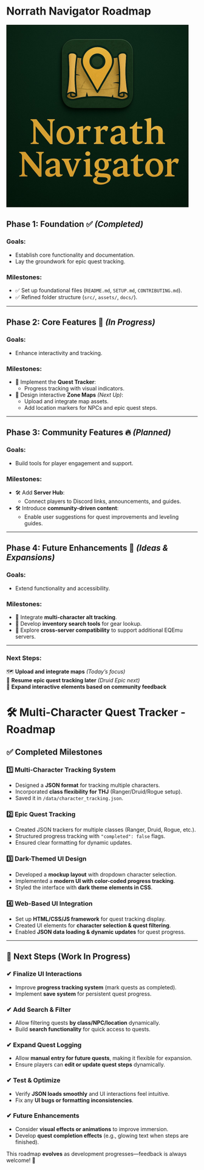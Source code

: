 # Norrath Navigator Roadmap  

<img src="/assets/images/pic_003.jpg" alt="Norrath Navigator Logo" width="480" align="canter">

## **Phase 1: Foundation** ✅ *(Completed)*  
### Goals:  
- Establish core functionality and documentation.  
- Lay the groundwork for epic quest tracking.  
### Milestones:  
- ✅ Set up foundational files (`README.md`, `SETUP.md`, `CONTRIBUTING.md`).  
- ✅ Refined folder structure (`src/`, `assets/`, `docs/`).  

---  

## **Phase 2: Core Features** 🚀 *(In Progress)*  
### Goals:  
- Enhance interactivity and tracking.  
### Milestones:  
- 🚀 Implement the **Quest Tracker**:  
  - Progress tracking with visual indicators.  
- 🚀 Design interactive **Zone Maps** *(Next Up)*:  
  - Upload and integrate map assets.  
  - Add location markers for NPCs and epic quest steps.  

---  

## **Phase 3: Community Features** 🔥 *(Planned)*  
### Goals:  
- Build tools for player engagement and support.  
### Milestones:  
- 🛠 Add **Server Hub**:  
  - Connect players to Discord links, announcements, and guides.  
- 🛠 Introduce **community-driven content**:  
  - Enable user suggestions for quest improvements and leveling guides.  

---  

## **Phase 4: Future Enhancements** 🌌 *(Ideas & Expansions)*  
### Goals:  
- Extend functionality and accessibility.  
### Milestones:  
- 🌌 Integrate **multi-character alt tracking**.  
- 🌌 Develop **inventory search tools** for gear lookup.  
- 🌌 Explore **cross-server compatibility** to support additional EQEmu servers.  

---  

### **Next Steps:**  
🗺 **Upload and integrate maps** *(Today’s focus)*  
📜 **Resume epic quest tracking later** *(Druid Epic next)*  
🔧 **Expand interactive elements based on community feedback**  

# 🛠 Multi-Character Quest Tracker - Roadmap

## ✅ Completed Milestones
### 1️⃣ Multi-Character Tracking System
- Designed a **JSON format** for tracking multiple characters.
- Incorporated **class flexibility for THJ** (Ranger/Druid/Rogue setup).
- Saved it in `/data/character_tracking.json`.

### 2️⃣ Epic Quest Tracking
- Created JSON trackers for multiple classes (Ranger, Druid, Rogue, etc.).
- Structured progress tracking with `"completed": false` flags.
- Ensured clear formatting for dynamic updates.

### 3️⃣ Dark-Themed UI Design
- Developed a **mockup layout** with dropdown character selection.
- Implemented a **modern UI with color-coded progress tracking**.
- Styled the interface with **dark theme elements in CSS**.

### 4️⃣ Web-Based UI Integration
- Set up **HTML/CSS/JS framework** for quest tracking display.
- Created UI elements for **character selection & quest filtering**.
- Enabled **JSON data loading & dynamic updates** for quest progress.

---

## 🚀 Next Steps (Work In Progress)
### ✔ Finalize UI Interactions
- Improve **progress tracking system** (mark quests as completed).
- Implement **save system** for persistent quest progress.

### ✔ Add Search & Filter
- Allow filtering quests **by class/NPC/location** dynamically.
- Build **search functionality** for quick access to quests.

### ✔ Expand Quest Logging
- Allow **manual entry for future quests**, making it flexible for expansion.
- Ensure players can **edit or update quest steps** dynamically.

### ✔ Test & Optimize
- Verify **JSON loads smoothly** and UI interactions feel intuitive.
- Fix any **UI bugs or formatting inconsistencies**.

### ✔ Future Enhancements
- Consider **visual effects or animations** to improve immersion.
- Develop **quest completion effects** (e.g., glowing text when steps are finished).

This roadmap **evolves** as development progresses—feedback is always welcome! 🚀  
